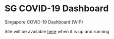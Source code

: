 # SG COVID-19 Dashboard

Singapore COVID-19 Dashboard (WIP)

Site will be available [here](https://ccn-covid19-sg-dashboard.herokuapp.com/) when it is up and running